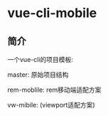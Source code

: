 # vue-cli-mobile

## 简介

一个vue-cli的项目模板: 

master: 原始项目结构

rem-moblile: rem移动端适配方案

vw-mibile: (viewport适配方案)
